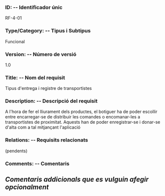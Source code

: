 ### ID: -- Identificador únic
RF-4-01
### Type/Category: -- Tipus i Subtipus
Funcional
### Version: -- Número de versió
1.0
### Title: -- Nom del requisit
Tipus d'entrega i registre de transportistes
### Description: -- Descripció del requisit
A l'hora de fer el lliurament dels productes, el botiguer ha de poder escollir entre encarregar-se de distribuir les comandes o encomanar-les a transportistes de proximitat. Aquests han de poder enregistrar-se i donar-se d'alta com a tal mitjançant l'aplicació
### Relations: -- Requisits relacionats
(pendents)
### Comments: -- Comentaris
_Comentaris addicionals que es vulguin afegir opcionalment_
---
